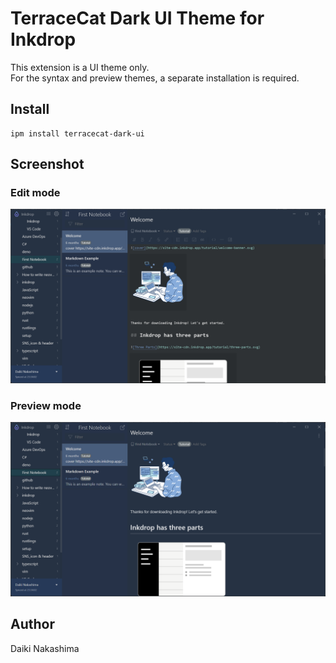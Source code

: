 # TerraceCat Dark UI Theme for Inkdrop

This extension is a UI theme only.  
For the syntax and preview themes, a separate installation is required.

## Install

```shell
ipm install terracecat-dark-ui
```

## Screenshot

### Edit mode

![edit](./screenshot/image-edit-mode.png)

### Preview mode

![preview](./screenshot/image-preview-mode.png)

## Author

Daiki Nakashima

